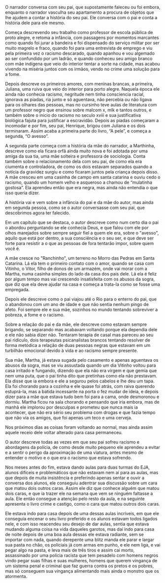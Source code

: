 O narrador conversa com seu pai, que supostamente faleceu ou foi embora, enquanto o narrador vasculha seu apartamento a procura de objetos que lhe ajudem a contar a história do seu pai. Ele conversa com o pai e conta a história dele para ele mesmo. 

Começa descrevendo seu trabalho como professor de escola pública de proto alegre, e retoma a infância, com passagens por momentos marcantes como quando foi jurar a bandeira e foi dispensado do serviço militar por ser muito magrelo e fraco, quando foi para uma entrevista de emprego e viu pela primeira vez o racismo descarado, quando apanhou e vou algemado ao ser confundido por um ladrão, e quando conheceu seu amigo branco com mãe indígena que veio do interior tentar a sorte na cidade, mas acabou vivendo na miséria juntos com os irmãos, vendo no crime uma solução para a fome. 

Depois descreve os primeiros amores, com meninas brancas, a primeira, Juliana, uma ruiva que veio do interior para porto alegre. Naquela época ele ainda não conhecia racismo, negritude nem tinha consciencia racial, ignorava as piadas, ria junto e só aguentava, não percebia ou não ligava para os olhares das pessoas, mas no cursinho teve aulas de literatura com um professor negro que ensinou sobre malcom x, mlk e tantos outros, e também sobre o inicio do racismo no seculo xviii e sua justificativa biológica fajuta para justificar a escravidão. Depois as piadas começaram a incomodar e por fim, seu pai, Henrique, brigou com Juliana e os dois terminaram. Assim acaba a primeira parte do livro, “A pele”, e começa a segunda, “O avesso”. 

A segunda parte começa com a história da mãe do narrador, a Marthinha, descreve como ela ficara orfã ainda muito nova e foi adotada por uma amiga da sua tia, uma mãe solteira e professora de sociologia. Conta também sobre o relacionamento dela com seu pai, de como ela era ciumenta e controladora, de como os dois estavam separados quando a notícia da gravidez surgiu e como ficaram juntos pela criança depois disso. A mãe cresceu em uma casinha de campo em santa catarina e ouviu cedo o racismo, quando um homem velho e asqueroso a chamou de “mulatinha gostosa”. Ela aprendeu então que era negra, mas ainda não entendia o que isso queria dizer. 

A história vai e vem sobre a infância do pai e da mãe do autor, mas ainda em segunda pessoa, como se o autor conversasse com seu pai, que descobrimos agora ter falecido.

Em um capítulo que se destaca, o autor descreve como num certo dia o pai o abordou perguntando se ele conhecia Deus, e que falou com ele por olhos marejados sobre sempre seguir fiel a quem ele era, sobre o "avesso", aquilo que está por dentro, a sua consciência e o seu ser, e que deve ser forte para resistir a o que as pessoas de fora tentarão impor, sobre quem você é.

A mãe cresce no "Ranchinho", um terreno no Morro das Pedras em Santa Catarina. Lá ela tem o primeiro contato com o amor, quando se casa com Vitinho, o Vitor, filho de donos de um armazém, onde vai morar com a Martha, numa casinha simples do lado da casa dos pais dele. Lá ela é feliz por algum tempo mas vai crescendo insatisfeita com os abusos da sogra, que diz que ela deve ajudar na casa e começa a trata-la como se fosse uma empregada.

Depois ele descreve como o pai viajou até o Rio para o enterro do pai, que o abandonou com um ano de idade e que não sentia nenhum pingo de afeto. Foi sempre ele e sua mãe, sozinhos no mundo tentando sobreviver a pobreza, a fome e o racismo.

Sobre a relação do pai e da mãe, ele descreve como estavam sempre brigando, se separando mas acabavam voltando porque ela dependia dele e ele não sabia dizer não. Tentaram terapia de casal mas pareceu ao seu pai ridículo, dois terapeutas psicanalistas brancos tentando resolver de forma metódica a relação de duas pessoas negras que estavam em um turbilhão emocional devido à vida e ao racismo sempre presente.

Sua mãe, Martha, já estava sugada pelo casamento e apenas aguentava os abusos da sogra, mas se viu assustada quando um dia Vitinho voltou para casa irritado e fungando, dizendo que ela não era virgem e que gemia que nem uma puta, que o pai tinha dito que pretinhas como ela não prestavam. Ela disse que ia embora e ele a segurou pelos cabelos e lhe deu um tapa. Ela foi chorando para a cozinha e ele quase foi atrás, com raiva querendo estuprá-la, mas a batida incessante na porta o fez mudar de ideia, e depois dizer para a mãe que estava tudo bem foi para a cama, onde desmoronou e dormiu. Martha ficou na sala chorando e pensando que iria embora, mas de manhã ele implorou por desculpas e prometeu que nunca mais ia acontecer, que não era sério seu problema com drogas e que fazia tempo que não via os amigos, que foi apenas um teco e uma cerveja.

Nos próximos dias as coisas foram voltando ao normal, mas ainda assim aquele receio dele voltar alterado para casa permaneceu.

O autor descreve todas as vezes em que seu pai sofreu racismo e abordagens da polícia, de como desde muito pequeno ele aprendeu a evitar e a sentir o perigo da aproximação de uma viatura, antes mesmo de entender o motivo e o que era o racismo que estava sofrendo. 

Nos meses antes do fim, estava dando aulas para duas turmas do EJA, alunos difíceis e problemáticos que não estavam nem aí para as aulas, mas que depois de muita insistência e preferindo apenas sentar e ouvir a conversa dos alunos, ele conseguiu adentrar sua discussão sobre um cara que matou dois outros caras. Assim ele diz que conhece alguém que matou dois caras, e que ia trazer ele na semana que vem se ninguém faltasse a aula. Ele então consegue a atenção pelo resto da aula, e na seguinte apresenta o livro crime e castigo, como o cara que matou outros dois caras.

Ele estava indo para casa depois de uma dessas aulas incríveis, em que ele conseguia encenar o seu livro preferido e os alunos estavam todos ligados nele, e com isso reacendeu seu desejo de dar aulas, sentia que estava mudando alguma coisa na vida daqueles garotos, mas daí indo para casa de noite depois de uma boa aula dessas ele estava radiante, sem se importar com nada, quando derepente uma blitz manda ele parar e largar sua pasta no chão, os policiais já com armas em punho, e ele nem liga, e vai pegar algo na pasta, e leva mais de três tiros e assim cai morto, assassinado por uma polícia racista que tem pesadelo com homens negros vindo pegar suas filhas e suas mulheres, homens que querem vingança de um sistema penal e criminal que faz guerra contra os pretos e os pobres, mas só conseguem sua vingança alimentando mais ainda o monstro que os atormenta.
